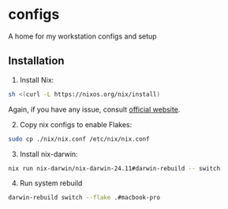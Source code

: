 # configs

A home for my workstation configs and setup

## Installation

1. Install Nix:

```sh
sh <(curl -L https://nixos.org/nix/install)
```

Again, if you have any issue, consult [official website](https://nixos.org/download/).

2. Copy nix configs to enable Flakes:

```sh
sudo cp ./nix/nix.conf /etc/nix/nix.conf
```

3. Install nix-darwin:

```sh
nix run nix-darwin/nix-darwin-24.11#darwin-rebuild -- switch
```

4. Run system rebuild

```sh
darwin-rebuild switch --flake .#macbook-pro
```

